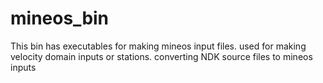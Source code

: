 # mineos_bin

This bin has executables for making mineos input files. 
used for making velocity domain inputs or stations. converting NDK source
files to mineos inputs
